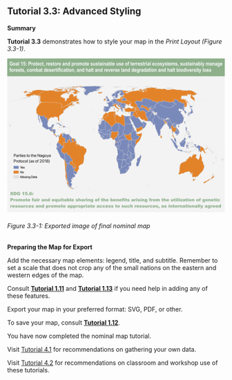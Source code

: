 ## Tutorial 3.3: Advanced Styling

**Summary**

**Tutorial 3.3** demonstrates how to style your map in the *Print Layout (Figure 3.3-1)*.

![](3.3_layout_images/image_0.png)

###### Figure 3.3-1: Exported image of final nominal map

**Preparing the Map for Export**

Add the necessary map elements: legend, title, and subtitle. Remember to set a scale that does not crop any of the small nations on the eastern and western edges of the map.

Consult [**Tutorial 1.11**](/1_Choropleth/1.11_Layout.md) and [**Tutorial 1.13**](/1_Choropleth/1.13_Advanced_Layout.md) if you need help in adding any of these features.

Export your map in your preferred format: SVG, PDF, or other.

To save your map, consult [**Tutorial 1.12**](/1_Choropleth/1.12_Save.md).

You have now completed the nominal map tutorial.

Visit [Tutorial 4.1](/4_Future_Directions/4.1_Recommendations_own_data.md) for recommendations on gathering your own data.

Visit [Tutorial 4.2](/4_Future_Directions/4.2_K12_Classroom_Use.md) for recommendations on classroom and workshop use of these tutorials.
